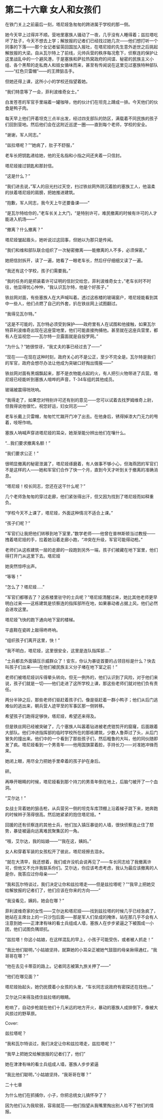 # 第二十六章 女人和女孩们



在铁门关上之前最后一刻，塔尼娅急匆匆的跨进属于学校的那一侧。

她今天早上过得并不顺。营地里塞族人骚动了一夜，几乎没有人睡得着；兹拉塔吃坏了肚子，今天不想去上学；解放报的记者们已经找过她几次——他们想打听一个同事的下落——那个女记者留英回国加入报社，在塔尼娅的先生意外逝世之后挑起解放报的大梁。自从瓦尔特上了前线，元帅兵营的秩序每况愈下，侦察连的保护让这里战乱中的一个避风港，于是塞族和萨拉热窝政府的间谍、秘密的民族主义小组、各个黑帮的走私商人和妓女循味而来，甚至有传闻说在这里见过塞族特种部队——“红色贝雷帽”——的王牌狙击手。

但她还得上课，这所小小的学校还指望着她。

“我们特意等了一会，菲利波维奇女士。”

白发苍苍的军官手里端着一罐咖啡，他的伙计们在坦克上蹲成一排。今天他们的伙食是鸭子肉。

每天早上他们开着坦克三点半出发，经过四支部队的防区，满载着不同民族的孩子们回到营地。然后他们会在这附近巡逻一圈——直到每个老师，学校的安全。

“谢谢，军人同志。”

“兹拉塔呢？”“她病了，肚子不舒服，”

老车长把钥匙递给她，他的无名指和小指之间还夹着一只信封。

塔尼娅接过钥匙和那封信。

“这是什么？”

“我们进去说，”军人的目光扫过天空，扫过铁丝网外阴沉着脸的塞族工人，他温柔的扶着塔尼娅的肩膀，把她推进建筑。

“抱歉，军人同志，我今天上午还要备课——”

“是瓦尔特给你的，”老车长关上大门，“是特别许可，难民撤离的时候有许可的人才能进入机场——”

“撤离？什么撤离？”

塔尼娅皱起眉头，她听说过这回事，但她以为那只是传闻。

“我们和维和部队联合组织了一次秘密撤离——能撤离的人不多，必须保密。”

她把信封拆开，读了一遍，她看了一眼老车长，然后仔仔细细又读了一遍。

“我还有这个学校，孩子们需要我。”

“我的任务的是把装着许可证明的信封交给您，菲利波维奇女士，”老车长时不时往，他显得忧心忡忡，“我认识瓦尔特，他是个好孩子，”

铁丝网对面，有些塞族人在大声喊叫着。透过这栋楼的玻璃窗户，塔尼娅能看到其中一些人，他们点燃了自己的外套，扒在铁丝网上试图翻过。

“我得见瓦尔特。”

“这是不可能的，瓦尔特必须受到保护——政府里有人在试图和他接触，如果瓦尔特菲利波维奇出现在这座营地里，他们可能直接拘捕他。甚至就在这座兵营里，都有人在监视您——瓦尔特一旦露面就是自投罗网。”

“为什么？”她很惊讶，“我丈夫的事已经过去了——”

“现在——在现在这种时刻，政府关心的不是公正，至少不完全是。瓦尔特是我们的军官，政府会想尽办法让他成为突破口好掏出情报——”

铁丝网对面有黑烟飘起来，那不是衣物能点起的火，有人把引火物带进了兵营。塔尼娅已经能听到塞族人喧哗的声音，T-34车组的其他成员。

玻璃被震得咣咣响。

“我得走了，如果您对特别许可还有别的意见——您可以试着去找罗姆维奇上尉，但我得说他很忙。祝您好运，妇女同志——”

老车长戴上贝雷帽，匆匆忙忙踹开门冲了出去。在他身后，锈得掉漆大门无力的甩着，吱呀作响。

塞族人呐喊声穿进塔尼娅的耳朵，她渐渐能分辨出他们在嚷什么。

“...我们要求撤离名额！”

“我们要求公正！”

很明显撤离的秘密泄漏了，塔尼娅琢磨着，有人做事不够小心，但海燕团的军官们不是这样的人——她和军官们合作了快一个月，直到今天才听到关于撤离的准确消息。

“塔尼娅！校长同志，您还在这干什么呢？”

几个老师急匆匆的穿过走廊，他们紧张得出汗，但又因为找到了塔尼娅而如释重负。

“学校今天不上课了，塔尼娅，外面这种情况不适合上课。”

“孩子们呢？”

“军官们让我把他们转移到地下室里，”数学老师——他曾在普林斯顿当过教授——拽着塔尼娅的手，拉着她沿着走廊小跑，“冲突在升级，军官可能得动枪。”

老师们从这栋建筑一层的走廊的一段跑到另外一端，孩子们被藏在地下室里，他们得打开门从这里下去。塔尼娅

她突然惊呼出声。

“等等！”

“怎么了？塔尼娅.....”

“军官们都哪去了？这栋楼里驻守的士兵呢？”塔尼娅清醒过来，她比其他老师更早明白过来——这栋建筑是侦察连的指挥部所在地，如果暴动者占据上风，他们必然会进攻这里。

塔尼娅飞快的跑下通向地下室的楼梯。

平底鞋在瓷砖上敲得咚咚响。

“组织孩子们离开这里，快！”

“我不明白，塔尼娅，这里很安全，这里是连队指挥部....”

“士兵都去外面镇压示威群众了！安东，你认为暴徒首要的占领目标是什么？快去叫孩子们出来——在他们被民族主义分子堵在地下室之前！”

老师们被塔尼娅训斥得晕头转向，但无一例外的，他们认识到了风险，对于他们来说，孩子们就是一切——他们走进了这所学校上课，那这些老师们就对他们负有责任。

两分半钟之后，那些老师们驱赶着孩子们，像是驱赶着一群小鸭子；他们从后门逃难似的逃出来，朝兵营人迹罕至的军事区那一侧转移。

希望孩子们跑得足够快，塔尼娅，希望还来得及。

但是铁丝网已经被突破了，几个塞族人叫嚣着钻进被老虎钳剪开的窟窿，后面跟着大部队。他们冲进指挥部的临时学校所在的那栋建筑，少数人鲁莽过了头，从后门冒失的撞出来。他们中的一个看到了那些孩子们，然后粗鲁的大叫，他的同伙随即发了疯。塔尼娅看到一个男青年——他用国旗蒙着脸，手持长刀——对准她冲锋而来。

她闭上眼，用尽全力把她手里牵着的孩子护在身后。

砰。

再睁开眼睛的时候，塔尼娅看到那个持刀的男青年倒在地上，后脑勺被开了一个血洞。

“艾尔达！”

女战士背着她的狙击枪，从兵营另一侧的坦克车库顶棚上沿着梯子跳下来，她奔跑的时候辫子荡得很高。然后她紧紧的抱住塔尼娅。*

回援的还有侦察连的其他士兵，他们加入镇压暴徒的人墙，很快侦察连止住了颓势，暴徒被逼向远离难民聚集区的一角。

“哦，艾尔达，我的姑娘——”“我在这，姨妈。”

女人和穿着军装的女孩松开了彼此，塔尼娅擦去泪水。

“就在大清早，我还想着，我们或许没机会说再见了——车长同志给了我撤离许可，但他又不允许我联系你们。艾尔达，你应该考虑考虑，我认为最应该撤离的人是你，我答应过你母亲——”

“我和瓦尔特谈过，我们决定让你和兹拉塔走——但是兹拉塔呢？”“我早上把她交给解放报的记者们了，他们应该在你来的方向——”

“我没看见，姨妈，她会在哪？”

菲利波维奇家的女性——艾尔达和塔尼娅——找到兹拉塔的时候几乎已经急疯了，她站在主席台上的一只沙包后面——那是军人们垒成的掩体，站在那几乎不会有人注意到她——正津津有味的看士兵组成人墙，塞族人在步步紧逼之下被围成一小团，他们试图负隅顽抗。

“兹拉塔！你这小姑娘，在这样混乱的早上，小孩子可能受伤，或者被人抓走！”

“我比他们聪明，”小姑娘坚持，就算她的小耳朵正被她气鼓鼓的母亲揪得通红，“我哥哥在哪？”

“他在去见卡蒂亚的路上。记者同志被第九旅关押了——”

“他们在哪见面？”

塔尼娅抬起头，她仍抚摸着小女孩的头发，“车长同志说政府有密探还在找他，。”

艾尔达只来得及捂住兹拉塔的眼睛。

枪响了，自动步枪就在他们十几米远的地方开火，暴动的塞族人成排倒下，像被大风掠过的野草原。





Cover: 

兹拉塔呢？

“我和瓦尔特谈过，我们决定让你和兹拉塔走，兹拉塔呢？”

“我早上把她交给解放报的记者们了，他们”

她在津津有味的看士兵组成人墙，塞族人步步紧逼

“我比他们聪明，”小姑娘坚持，“我哥哥在哪？”



二十七章

为什么他们在抓捕你，小子，你把总统女儿搞怀孕了？

因为他们认为我软弱，容易就范——他们指望从我嘴里掏出别人给不了他们的情报。

